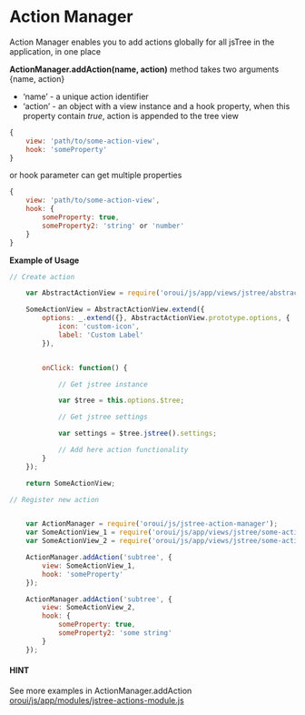 <a id="bundle-docs-platform-ui-bundle-action-manager"></a>

# Action Manager

Action Manager enables you to add actions globally for all jsTree in the application, in one place

**ActionManager.addAction(name, action)** method takes two arguments {name, action}

* ‘name’ - a unique action identifier
* ‘action’ - an object with a view instance and a hook property, when this property contain *true*, action is appended to the tree view

```javascript
{
    view: 'path/to/some-action-view',
    hook: 'someProperty'
}
```

or hook parameter can get multiple properties

```javascript
{
    view: 'path/to/some-action-view',
    hook: {
        someProperty: true,
        someProperty2: 'string' or 'number'
    }
}
```

**Example of Usage**

```javascript
// Create action

    var AbstractActionView = require('oroui/js/app/views/jstree/abstract-action-view');

    SomeActionView = AbstractActionView.extend({
        options: _.extend({}, AbstractActionView.prototype.options, {
            icon: 'custom-icon',
            label: 'Custom Label'
        }),


        onClick: function() {

            // Get jstree instance

            var $tree = this.options.$tree;

            // Get jstree settings

            var settings = $tree.jstree().settings;

            // Add here action functionality
        }
    });

    return SomeActionView;

// Register new action


    var ActionManager = require('oroui/js/jstree-action-manager');
    var SomeActionView_1 = require('oroui/js/app/views/jstree/some-action-view-1');
    var SomeActionView_2 = require('oroui/js/app/views/jstree/some-action-view-2');

    ActionManager.addAction('subtree', {
        view: SomeActionView_1,
        hook: 'someProperty'
    });

    ActionManager.addAction('subtree', {
        view: SomeActionView_2,
        hook: {
            someProperty: true,
            someProperty2: 'some string'
        }
    });
```

#### HINT
See more examples in ActionManager.addAction <a href="https://github.com/oroinc/platform/tree/4.2/src/Oro/Bundle/UIBundle/Resources/public/js/app/modules/jstree-actions-module.js" target="_blank">oroui/js/app/modules/jstree-actions-module.js</a>

<!-- Frontend -->
